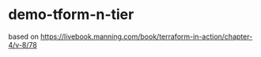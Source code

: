 # demo-tform-n-tier

based on https://livebook.manning.com/book/terraform-in-action/chapter-4/v-8/78

